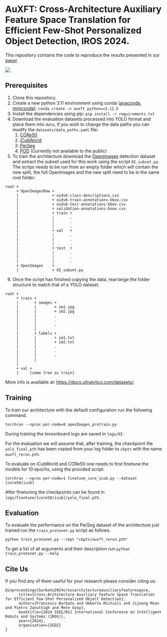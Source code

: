 # AuXFT: Cross-Architecture Auxiliary Feature Space Translation for Efficient Few-Shot Personalized Object Detection, IROS 2024.
This repository contains the code to reproduce the results presented in our [paper](https://arxiv.org/abs/2407.01193).

![](https://github.com/user-attachments/assets/af24828b-2372-42ea-81ca-63cfc2312ca9)



## Prerequisites
1. Clone this repository.
2. Create a new python 3.11 environment using conda ([anaconda](https://www.anaconda.com/download), [miniconda](https://docs.anaconda.com/free/miniconda/)): ```conda create -n auxft python==3.11.5```
3. Install the dependencies using pip: ```pip install -r requirements.txt```
4. Download the evaluation datasets processed into YOLO format and place them into ```data```, if you wish to change the data paths you can modify the ```datasets/data_paths.yaml``` file:
    1. [CORe50](https://zenodo.org/records/13254883)
    2. [iCubWorld](https://zenodo.org/records/13254883)
    3. [PerSeg](https://zenodo.org/records/13254883)
    4. [POD]() (Currently not available to the public)
5. To train the architecture download the [OpenImages](https://storage.googleapis.com/openimages/web/download_v7.html) detection dataset and extract the subset used for this work using the script ```OI_subset.py```. The scrips needs to be run from an empty folder which will contain the new split, the full OpenImages and the new split need to be in the same root folder:
```
root +
     + OpenImagesRaw +
     |               + oidv6-class-descriptions.csv
     |               + oidv6-train-annotations-bbox.csv
     |               + oidv6-test-annotations-bbox.csv
     |               + validation-annotations-boox.csv
     |               + train +
     |               |       .
     |               |       .
     |               |       .
     |               + val   +
     |               |       .
     |               |       .
     |               |       .
     |               + test  +
     |               |       .
     |               |       .
     |               |       .
     + OpenImages    +
     |               + OI_subset.py
```
6. Once the script has finished copying the data, rearrange the folder structure to match that of a YOLO dataset. 
```
root +
     + train +
     |       + images +
     |       |        + im1.jpg
     |       |        + im2.jpg
     |       |        .
     |       |        .
     |       |        .
     |       |
     |       + labels +
     |       |        + im1.txt
     |       |        + im2.txt
     |       |        .
     |       |        .
     |       |        .
     |       |
     |
     + val +
     |     [same tree as train]
```
More info is available at: https://docs.ultralytics.com/datasets/.

## Training
To train our architecture with the default configuration run the following command.
```
torchrun --nproc-per-node=8 openImages_pretrain.py
```
During training the tensorboard logs are saved in ```logs/OI```.

For the evaluation we will assume that, after training, the checkpoint file ```yolo_final.pth``` has been copied from your log folder to ```ckpts``` with the name ```auxft_rerun.pth```.

To evaluate on iCubWorld and CORe50 one needs to first finetune the models for 10 epochs, using the provided script:
```
torchrun --nproc-per-node=1 finetune_core_icub.py --dataset [core50/icub]
```
After finetuning the checkpoints can be found in ```logs/finetune/[core50/icub]/yolo_final.pth```.

## Evaluation
To evaluate the performance on the PerSeg dataset of the architecture just trained run the ```train_protonet.py``` script as follows.

```
python train_protonet.py --ckpt "ckpts/auxft_rerun.pth"
```

To get a list of all arguments and their description run ```python train_protonet.py --help```


## Cite Us

If you find any of them useful for your research please consider citing us:
```
@inproceedings{barbato2024crossarchitectureauxiliaryfeaturespace,
      title={Cross-Architecture Auxiliary Feature Space Translation for Efficient Few-Shot Personalized Object Detection}, 
      author={Francesco Barbato and Umberto Michieli and Jijoong Moon and Pietro Zanuttigh and Mete Ozay},
      booktitle={2024 IEEE/RSJ International Conference on Intelligent Robots and Systems (IROS)},
      year={2024},
      organization={IEEE}
}
```
